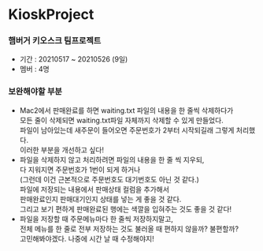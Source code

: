 # KioskProject
### 햄버거 키오스크 팀프로젝트 
* 기간 : 20210517 ~ 20210526 (9일)
* 멤버 : 4명
### 보완해야할 부분
* Mac2에서 판매완료를 하면 waiting.txt 파일의 내용을 한 줄씩 삭제하다가  
모든 줄이 삭제되면 waiting.txt파일 자체까지 삭제할 수 있게 만들었다.  
파일이 남아있는데 새주문이 들어오면 주문번호가 2부터 시작되길래 그렇게 처리했다.  
이러한 부분을 개선하고 싶다!  
* 파일을 삭제하지 않고 처리하려면 파일의 내용을 한 줄 씩 지우되,  
다 지워지면 주문번호가 1번이 되게 하거나  
(그런데 이건 근본적으로 주문번호도 대기번호도 아닌 것 같다.)  
파일에 저장되는 내용에서 판매상태 컬럼을 추가해서  
판매완료인지 판매대기인지 상태를 넣는 게 좋을 것 같다.  
그리고 보기 편하게 판매완료된 행에는 색깔을 입혀주는 것도 좋을 것 같다!  
* 파일을 저장할 때 주문메뉴마다 한 줄씩 저장하지말고,  
전체 메뉴를 한 줄로 전부 저장하는 것도 불러올 때 편하지 않을까? 불편할까?  
고민해봐야겠다. 나중에 시간 날 때 수정해야지!
